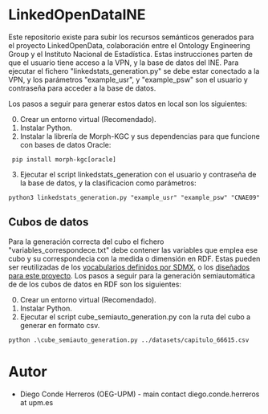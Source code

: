 # LinkedOpenDataINE
Este repositorio existe para subir los recursos semánticos generados para el proyecto LinkedOpenData, colaboración entre el Ontology Engineering Group y el Instituto Nacional de Estadística. Estas instrucciones parten de que el usuario tiene acceso a la VPN, y la base de datos del INE. Para ejecutar el fichero "linkedstats_generation.py" se debe estar conectado a la VPN, y los parámetros "example_usr", y "example_psw" son el usuario y contraseña para acceder a la base de datos. 

Los pasos a seguir para generar estos datos en local son los siguientes:

0. Crear un entorno virtual (Recomendado).
1. Instalar Python.
2. Instalar la librería de Morph-KGC y sus dependencias para que funcione con bases de datos Oracle:
````
 pip install morph-kgc[oracle]
````   
3. Ejecutar el script linkedstats_generation con el usuario y contraseña de la base de datos, y la clasificacion como parámetros:
````
python3 linkedstats_generation.py "example_usr" "example_psw" "CNAE09"
````

## Cubos de datos

Para la generación correcta del cubo el fichero "variables_correspondece.txt" debe contener las variables que emplea ese cubo y su correspondecia con la medida o dimensión en RDF. Estas pueden ser reutilizadas de los [vocabularios definidos por SDMX](https://raw.githubusercontent.com/UKGovLD/publishing-statistical-data/master/specs/src/main/vocab/sdmx-dimension.ttl), o los [diseñados para este proyecto](inelod-voc.ttl).
Los pasos a seguir para la generación semiautomática de de los cubos de datos en RDF son los siguientes:

0. Crear un entorno virtual (Recomendado).
1. Instalar Python.
2. Ejecutar el script cube_semiauto_generation.py con la ruta del cubo a generar en formato csv. 
````
python .\cube_semiauto_generation.py ../datasets/capitulo_66615.csv

````  

#   Autor
- Diego Conde Herreros (OEG-UPM) - main contact  diego.conde.herreros at upm.es
